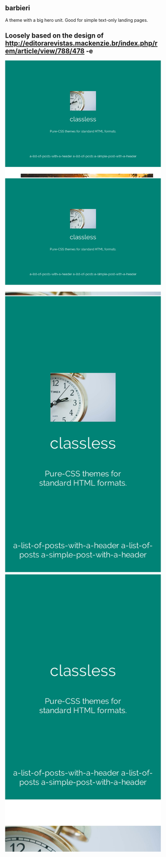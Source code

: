 ## barbieri

A theme with a big hero unit. Good for simple text-only landing pages.

Loosely based on the design of http://editorarevistas.mackenzie.br/index.php/rem/article/view/788/478
-e 
---

![](screenshots/list.png)
![](screenshots/article.png)
![](screenshots/list-mobile.png)
![](screenshots/article-mobile.png)
